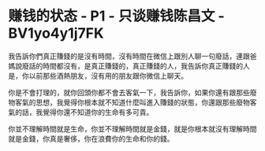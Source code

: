 # 赚钱的状态 - P1 - 只谈赚钱陈昌文 - BV1yo4y1j7FK

我告訴你們真正賺錢的是沒有時間，沒有時間在微信上跟別人聊一句廢話，連跟爸媽說廢話的時間都沒有，是真正賺錢的，真正賺錢的人，我告訴你真正賺錢的人是，你以前那些酒熱朋友，沒有用的朋友跟你微信上聊天。

你是不會打理的，就你回頭你都不會去客氣一下，我告訴你，如果你還有跟那些廢物客氣的思想，我覺得你根本就不知道什麼叫進入賺錢的狀態，你還跟那些廢物客氣的話，我覺得你還不知道你的生命有多可貴。

你並不理解時間就是生命，你並不理解時間就是金錢，就是你根本就沒有理解時間就是金錢，你真是奢侈，你在浪費你的生命和你的錢。

